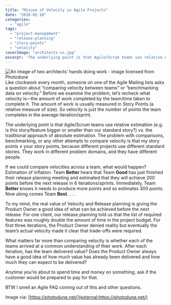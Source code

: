 ```yaml
---
title: "Misuse of Velocity in Agile Projects"
date: "2010-02-18"
categories: 
  - "agile"
tags: 
  - "project-management"
  - "release-planning"
  - "story-points"
  - "velocity"
coverImage: "architects-xs.jpg"
excerpt: 'The underlying point is that Agile/Scrum teams use relative estimation (e.g. is this'
---
```


![An image of two architects' hands doing work - image licensed from Photodune](src/content/blog/misuse-of-velocity-in-agile-projects/images/architects-xs.jpg) Like clockwork every month, someone on one of the Agile Mailing lists asks a question about “comparing velocity between teams” or “benchmarking data on velocity.” Before we examine the problem, let’s recheck what velocity is—the amount of work completed by the team/time taken to complete it. The amount of work is usually measured in Story Points (a relative measure of size). So velocity is just the number of points the team completes in the average iteration/sprint.

The underlying point is that Agile/Scrum teams use relative estimation (e.g. is this story/feature bigger or smaller than our standard story?) vs. the traditional approach of absolute estimation. The problem with comparisons, benchmarking, or any other attempts to compare velocity is that my story points ≠ your story points, because different projects use different standard stories. They work in different problem domains, and they have different people.

If we could compare velocities across a team, what would happen? Estimation of inflation. Team **Better** hears that Team **Good** has just finished their release planning meeting and estimated that they will achieve 200 points before the next release in 6 iterations/sprints. Immediately, Team **Better** knows it needs to produce more points and so estimates 300 points. Now along comes Team **Best**. . . .

To my mind, the real value of Velocity and Release planning is giving the Product Owner a good idea of what can be achieved before the next release. For one client, our release planning told us that the list of required features was roughly double the amount of time in the project budget. For first three iterations, the Product Owner denied reality but eventually the team’s actual velocity made it clear that trade-offs were required.

What matters far more than comparing velocity is whether each of the teams arrived at a common understanding of their work. After each iteration, has the team delivered value? Does the Product Owner always have a good idea of how much value has already been delivered and how much they can expect to be delivered?

Anytime you’re about to spend time and money on something, ask if the customer would be prepared to pay for that.

BTW I smell an Agile FAQ coming out of this and other questions.

Image via: [https://photodune.net/](external:https://photodune.net/)
